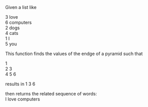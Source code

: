 Given a list like  
  
3 love  
6 computers  
2 dogs  
4 cats  
1 I  
5 you

This function finds the values of the endge of a pyramid such that

1  
2 3  
4 5 6  
  
results in 1 3 6  
  
then returns the related sequence of words:  
I love computers
